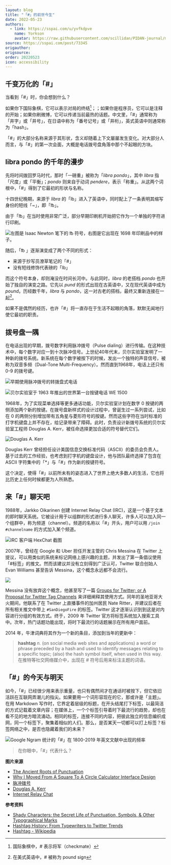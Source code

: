 ```yaml
---
layout: blog
title: "「#」的前世今生"
date: 2022-05-23
authors:
  - link: https://sspai.com/u/yvfkdpve
    name: Yorkson
    avatar: https://raw.githubusercontent.com/scillidan/PIDAN-journal/main/asset/yafa.png
source: https://sspai.com/post/73345
origauthor: 
origsource: 
order: 20220523
icon: accessibility
---
```


## 千变万化的「#」

当看到「#」时，你会想到什么？

如果你下国际象棋，它可以表示对局的终结[^1]；；如果你是程序员，它可以是注释的开始；如果你刷微博，它可以传递当前最热的话题。中文里，「#」通常称为「井字」或「井号」，在日语中称为「番号记号」或「井桁」，英式英语中则通常称为「hash」。

「#」的大部分名称来源于其形状，含义却随着上下文屡屡发生变化。对大部分人而言，与「#」的第一次会面，大概是电话拨号盘角落中那个不起眼的方块。

## libra pondo 的千年的漫步

先将时间拨回罗马时代，那时「一磅重」被称为「_libra pondo_」，其中 _libra_ 指「尺度」或「平衡」；_pondo_ 则来自于动词 _pendere_，表示「称重」。从这两个词根中，「#」得到了它最初的形状与名称。

十四世纪晚期，来源于 _libra_ 的「lb」进入了英语中，同时配上了一条表明其缩写身份的短线「~」，即「℔」。

由于「℔」在当时使用非常广泛，部分早期印刷机开始把它作为一个单独的字符进行印刷。

![左图是 Isaac Newton 笔下的 ℔ 符号，右图是它出现在 1698 年印刷品中的样子。](media/7334_001.webp)

随后，「℔ 」逐渐演变成了两个不同的形式：

- 来源于抄写员潦草笔记的「#」
- 没有短线修饰代表磅的「lb」

而这个符号本身，却则淹没在时间长河中。与此同时，_libra_ 的老搭档 _pondo_ 也开始了独自的演变之路。它先以 _pund_ 的形式出现在古英语中，又在现代英语中成为 _pound_。历经数千年，_libra_ 与 _pondo_，这一对古老的搭档，最终又重新连接在一起[^2]。

如果不是偶然的经历，也许「#」将一直存在于生活不起眼的角落，默默无闻地行使它最初的职责。

## 拨号盘一隅

在电话出现的早期，拨号数字利用脉冲拨号（Pulse dialing）进行传输。在这种技术中，每个数字对应一到十次脉冲信号。上世纪40年代末，贝尔实验室发明了一种新的拨号系统。新系统在每个数字被按下的时候，发出一个独特的声音信号，被称为双音多频（Dual-Tone Multi-Frequency）。然而直到1968年，电话上还只有 0-9 的拨号键。

![早期使用脉冲拨号的转拨盘式电话](media/7334_002.webp)

![贝尔实验室于 1963 年推出的世界第一台按键电话 WE 1500](media/7334_003.webp)

1968年，为了实现菜单选择等更多通话功能，贝尔实验室计划在数字 0 按键的两侧添加两个新的按键。在拨号盘新样式的设计过程中，曾诞生过一系列尝试，比如在 0 的两侧分别增加带有五角星与菱形符号的按键。然而这些字符在当时标准的打字机键盘上并不存在，给记录带来了障碍。此时，负责设计新拨号系统的贝尔实验室工程师 Douglas A. Kerr，被任命选择更加合适的符号替代它们。

![Douglas A. Kerr](media/7334_004.webp)

Douglas Kerr 曾经担任设计美国信息交换标准代码（ASCII）的委员会负责人。基于过去的工作经验，也考虑到打字机的键盘设计，他与团队最终选择了包含在 ASCII 字符集中的「\*」与「#」作为新的按键符号。

这个决定，使得「#」以前所未有的姿态进入了世界上绝大多数人的生活，它也将比历史上任何时候都更为人所熟悉。

## 来「#」聊天吧

1988年，Jarkko Oikarinen 创建 Internet Relay Chat (IRC)，这是一个基于文本的即时聊天系统。它被设计用于以组群的形式进行多人聊天，许多人可以加入同一个组群中，称为频道（channel）。频道的名称以「#」开头，用户可以用 `/join #channelname` 的方式加入某个频道。

![IRC 客户端 HexChat 截图](media/7334_005.webp)

2007年，曾经在 Google 和 Uber 担任开发主管的 Chris Messina 在 Twitter 上提议，可以用类似的系统来标记网络上感兴趣的主题，并发出了第一条倡议使用「#标签」的推文。然而该建议并没有立刻得到广泛认可，Twitter 联合创始人 Evan Williams 甚至告诉 Messina，这个概念永远都不会流行。

![](media/7334_006.webp)

Messina 没有放弃这个概念，他甚至写了一篇 [Groups for Twitter; or A Proposal for Twitter Tag Channels](https://factoryjoe.com/2007/08/25/groups-for-twitter-or-a-proposal-for-twitter-tag-channels/) 来详细阐释其使用方式。同年的圣地亚哥大火期间，他联系了在 Twitter 上直播事件的加州居民 Nate Ritter，并建议后者在所有相关推文中带上 `#SanDiegoFire` 的标签。Twitter 这才逐渐认识到到这是对内容进行分组的有效方式。终于，2009 年 Twitter 官方将标签系统加入搜索工具中。次年，热门话题功能出现，将时下最流行的话题展示在所有用户面前。

2014 年，牛津词典将其作为一个新的条目，添加到当年的更新中：

> **hashtag** _n._ (on social media web sites and applications) a word or phrase preceded by a hash and used to identify messages relating to a specific topic; (also) the hash symbol itself, when used in this way.  
> 在推特等社交网络媒介中，出现在 # 符号后用来标注主题的词语。

## 「#」的今天与明天

如今，「#」已经很少用来表示重量，也只有偶然间才在通话时被按下，但它依旧活跃在互联网弄潮儿的指尖。如果要用一个词形容现在的它，那或许是「主题」。在用 Markdown 写作时，它界定着层级的标题，在开头结尾打下标签，以最简洁的方式记载着文章内容；在媒体上，一个个标签引导着时下最流行的趋势，却也在看不见的地方暗流涌动。相同的标签，连接不同的内容，把彼此独立的信息编织成网，同一个标签下，聚集着相似的人们。那么，是否某天一切都可以打上标签？标签网络之中，是否也隐藏着我们的未来？

![Google Ngram 统计的「#」在 1800-2019 年英文文献中出现的频率](media/7334_007.webp)

> 在你眼中，「#」代表什么？

**图片来源**

- [The Ancient Roots of Punctuation](https://www.newyorker.com/books/page-turner/the-ancient-roots-of-punctuation)
- [Why I Moved From A Square To A Circle Calculator Interface Design](https://www.smashingmagazine.com/2016/01/why-i-moved-from-a-square-to-a-circle-calculator-interface-design/)
- [脉冲拨号](https://zh.m.wikipedia.org/zh-hans/%E8%84%89%E5%86%B2%E6%8B%A8%E5%8F%B7)
- [Douglas A. Kerr](http://dougkerr.net/Pumpkin/AboutAuthor.htm)
- [Internet Relay Chat](https://sspai.com/link?target=https%3A%2F%2Fen.wikipedia.org%2Fwiki%2FInternet_Relay_Chat)

**参考资料**

- [Shady Characters: the Secret Life of Punctuation, Symbols, & Other Typographical Marks](https://shadycharacters.co.uk)
- [Hashtag History: From Typewriters to Twitter Trends](https://www.copypress.com/blog/the-hashtag-a-history-deeper-than-twitter)
- [Hashtag - Wikipedia](https://en.wikipedia.org/wiki/Hashtag)

[^1]: 国际象棋中，# 表示将军（checkmate）
[^2]: 在美式英语中，# 被称为 pound sign